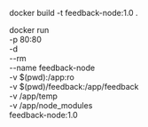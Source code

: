 docker build -t feedback-node:1.0 .

docker run \
    -p 80:80 \
    -d \
    --rm \
    --name feedback-node \
    -v $(pwd):/app:ro \
    -v $(pwd)/feedback:/app/feedback \
    -v /app/temp \
    -v /app/node_modules \
    feedback-node:1.0
